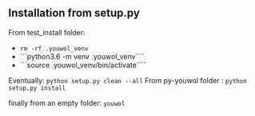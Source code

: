 

## Installation from setup.py

From test_install folder:
-    ```rm -rf .youwol_venv ```
-    ```python3.6 -m venv .youwol_venv````
-    ```source .youwol_venv/bin/activate````

Eventually: ```python setup.py clean --all```
From py-youwol folder : ```python setup.py install ```

finally from an empty folder:
```youwol```

